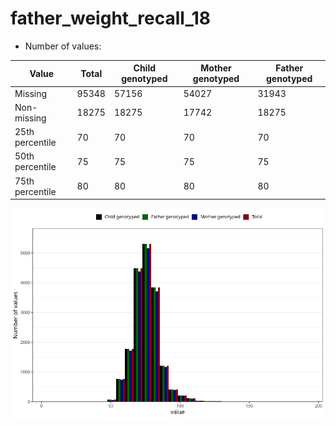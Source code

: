 # father_weight_recall_18
- Number of values:

| Value | Total | Child genotyped | Mother genotyped | Father genotyped |
| ----- | ----- | --------------- | ---------------- | ---------------- |
| Missing | 95348 | 57156 | 54027 | 31943 |
| Non-missing | 18275 | 18275 | 17742 | 18275 |
| 25th percentile | 70 | 70 | 70 | 70 |
| 50th percentile | 75 | 75 | 75 | 75 |
| 75th percentile | 80 | 80 | 80 | 80 |



![](father_weight_recall_18_n.png)




